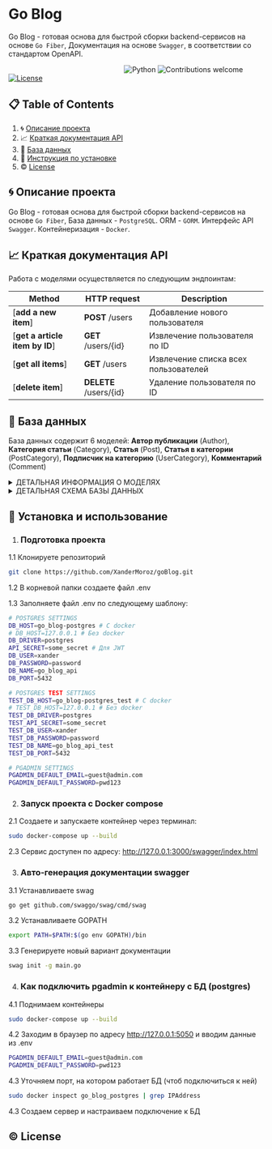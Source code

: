 # Go Blog

Go Blog - готовая основа для быстрой сборки backend-сервисов на основе `Go Fiber`,  Документация на основе `Swagger`, в соответствии со стандартом OpenAPI. 

&nbsp;&nbsp;&nbsp;&nbsp;&nbsp;&nbsp;&nbsp;&nbsp;&nbsp;&nbsp;&nbsp;&nbsp;&nbsp;&nbsp;&nbsp;&nbsp;&nbsp;&nbsp;&nbsp;&nbsp;&nbsp;&nbsp;&nbsp;&nbsp;&nbsp;&nbsp;&nbsp;&nbsp;&nbsp;&nbsp;&nbsp;&nbsp;&nbsp;&nbsp;&nbsp;&nbsp;&nbsp;&nbsp;&nbsp;&nbsp;&nbsp;&nbsp;&nbsp;&nbsp;&nbsp;&nbsp;&nbsp;&nbsp;&nbsp;&nbsp;&nbsp;&nbsp;&nbsp;&nbsp;&nbsp;&nbsp;&nbsp;
![Python](https://img.shields.io/badge/go-v1.20.1+-blue.svg)
![Contributions welcome](https://img.shields.io/badge/contributions-welcome-orange.svg)
[![License](https://img.shields.io/badge/license-MIT-blue.svg)](https://opensource.org/licenses/MIT)

## 📋 Table of Contents

1. 🌀 [Описание проекта](#what-is-this)
2. 📈 [Краткая документация API](#api_docs)
3. 💾 [База данных](#database_scheme)
4. 🚀 [Инструкция по установке](#installation)
5. ©️ [License](#license)

## <a name="what-is-this"> 🌀 Описание проекта</a>

Go Blog - готовая основа для быстрой сборки backend-сервисов на основе `Go Fiber`,  База данных - `PostgreSQL`. ORM - `GORM`. Интерфейс API `Swagger`. 
Контейнеризация - `Docker`. 
## <a name="api_docs"> 📈 Краткая документация API</a>


Работа с моделями осуществляется по следующим эндпоинтам:

| Method                         | HTTP request           | Description                          |
| ------------------------------ | ---------------------- | ------------------------------------ |
| [**add a new item**]           | **POST** /users        | Добавление нового пользователя       |
| [**get a article item by ID**] | **GET** /users/{id}    | Извлечение пользователя по ID        |
| [**get all items**]            | **GET** /users         | Извлечение списка всех пользователей |
| [**delete item**]              | **DELETE** /users/{id} | Удаление пользователя по ID          |

## <a name="database_scheme"> 💾 База данных </a>

База данных содержит 6 моделей: 
**Автор публикации** (Author), 
**Категория статьи** (Category), 
**Cтатья** (Post),
**Статья в категории** (PostCategory), 
**Подписчик на категорию** (UserCategory), 
**Комментарий** (Comment)



<details>
<summary>ДЕТАЛЬНАЯ ИНФОРМАЦИЯ О МОДЕЛЯХ </summary>


</details>

<details>
<summary>ДЕТАЛЬНАЯ СХЕМА БАЗЫ ДАННЫХ</summary>

![Screen Shot](extras/erd.png)

</details>

## <a name="installation"> 🚀  Установка и использование</a>

1. ### Подготовка проекта

1.1 Клонируете репозиторий
```sh
git clone https://github.com/XanderMoroz/goBlog.git
```

1.2 В корневой папки создаете файл .env


1.3 Заполняете файл .env по следующему шаблону:

```sh
# POSTGRES SETTINGS
DB_HOST=go_blog-postgres # С docker
# DB_HOST=127.0.0.1 # Без docker
DB_DRIVER=postgres
API_SECRET=some_secret # Для JWT
DB_USER=xander
DB_PASSWORD=password
DB_NAME=go_blog_api
DB_PORT=5432

# POSTGRES TEST SETTINGS
TEST_DB_HOST=go_blog-postgres_test # С docker
# TEST_DB_HOST=127.0.0.1 # Без docker
TEST_DB_DRIVER=postgres
TEST_API_SECRET=some_secret
TEST_DB_USER=xander
TEST_DB_PASSWORD=password
TEST_DB_NAME=go_blog_api_test
TEST_DB_PORT=5432

# PGADMIN SETTINGS
PGADMIN_DEFAULT_EMAIL=guest@admin.com
PGADMIN_DEFAULT_PASSWORD=pwd123
```


2. ### Запуск проекта с Docker compose
2.1 Создаете и запускаете контейнер через терминал:
```sh
sudo docker-compose up --build
```

2.3 Сервис доступен по адресу: http://127.0.0.1:3000/swagger/index.html

3. ### Авто-генерация документации swagger 
3.1 Устанавливаете swag
```sh
go get github.com/swaggo/swag/cmd/swag
```

3.2 Устанавливаете GOPATH
```sh
export PATH=$PATH:$(go env GOPATH)/bin
```

3.3 Генерируете новый вариант документации
```bash
swag init -g main.go
```

4. ### Как подключить pgadmin к контейнеру с БД (postgres)

4.1 Поднимаем контейнеры
```bash
sudo docker-compose up --build
```

4.2 Заходим в браузер по адресу http://127.0.0.1:5050 и вводим данные из .env
```bash
PGADMIN_DEFAULT_EMAIL=guest@admin.com
PGADMIN_DEFAULT_PASSWORD=pwd123
```

4.3 Уточняем порт, на котором работает БД (чтоб подключиться к ней) 
```bash
sudo docker inspect go_blog_postgres | grep IPAddress
```

4.3 Создаем сервер и настраиваем подключение к БД 


## <a name="license"> ©️ License